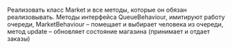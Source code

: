 Реализовать класс Market и все методы, которые он обязан реализовывать.
Методы интерфейса QueueBehaviour, имитируют работу очереди, MarketBehaviour – помещает и выбирает человека из очереди, метод update – обновляет состояние магазина (принимает и отдает заказы)